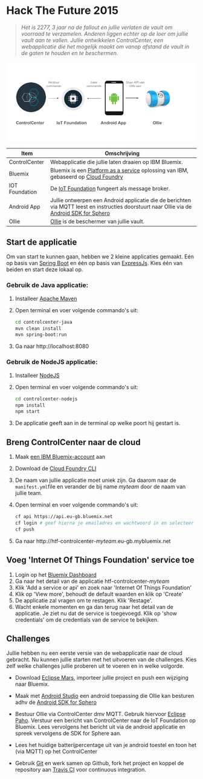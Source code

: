 # Hack The Future 2015
> *Het is 2277, 3 jaar na de fallout en jullie verlaten de vault om voorraad te verzamelen. Anderen liggen
echter op de loer om jullie vault aan te vallen. Jullie ontwikkelen ControlCenter, een webapplicatie die het mogelijk maakt om vanop 
afstand de vault in de gaten te houden en te beschermen.*

![HackTheSFuture](HackTheFuture.png)

Item | Omschrijving
------------- | -------------
ControlCenter  | Webapplicatie die jullie laten draaien op IBM Bluemix.
Bluemix | Bluemix is een [Platform as a service](https://en.wikipedia.org/wiki/Platform_as_a_service) oplossing van IBM, gebaseerd op [Cloud Foundry](https://www.cloudfoundry.org/)
IOT Foundation | De [IoT Foundation](https://www.ng.bluemix.net/docs/#services/IoT/index.html) fungeert als message broker.
Android App | Jullie ontwerpen een Android applicatie die de berichten via MQTT leest en instructies doorstuurt naar Ollie via de [Android SDK for Sphero](https://github.com/orbotix/Sphero-Android-SDK)
Ollie | [Ollie](http://www.sphero.com/ollie) is de beschermer van jullie vault. 

## Start de applicatie
Om van start te kunnen gaan, hebben we 2 kleine applicaties gemaakt. Eén op basis van [Spring Boot](http://projects.spring.io/spring-boot) en één op basis van [ExpressJs](http://expressjs.com). Kies één van beiden en start deze lokaal op. 

### Gebruik de Java applicatie:
1. Installeer [Apache Maven](https://maven.apache.org/install.html)
2. Open terminal en voer volgende commando's uit:

   ```sh
   cd controlcenter-java
   mvn clean install
   mvn spring-boot:run
   ```

3. Ga naar http://localhost:8080

### Gebruik de NodeJS applicatie:
1. Installeer [NodeJS](https://nodejs.org/en/download/)
2. Open terminal en voer volgende commando's uit:

   ```sh
   cd controlcenter-nodejs
   npm install
   npm start
   ```
   
3. De applicatie geeft aan in de terminal op welke poort hij gestart is.

## Breng ControlCenter naar de cloud
1. Maak [een IBM Bluemix-account](https://console.ng.bluemix.net/registration/) aan
2. Download de [Cloud Foundry CLI](https://github.com/cloudfoundry/cli#downloads)
3. De naam van jullie applicatie moet uniek zijn. Ga daarom naar de `manìfest.yml`file en verander de bij name *myteam* door de naam van jullie team. 
4. Open terminal en voer volgende commando's uit:

   ```sh
   cf api https://api.eu-gb.bluemix.net
   cf login # geef hierna je emailadres en wachtwoord in en selecteer space 'dev'
   cf push
   ```
5. Ga naar http://htf-controlcenter-*myteam*.eu-gb.mybluemix.net

## Voeg 'Internet Of Things Foundation' service toe
1. Login op het [Bluemix Dashboard](https://console.eu-gb.bluemix.net)
2. Ga naar het detail van de applicatie htf-controlcenter-*myteam*
3. Klik 'Add a service or api' en zoek naar 'Internet Of Things Foundation'
4. Klik op 'View more', behoudt de default waarden en klik op 'Create'
5. De applicatie zal vragen om te restagen. Klik 'Restage'. 
6. Wacht enkele momenten en ga dan terug naar het detail van de applicatie. Je ziet nu dat de service is toegevoegd. Klik op 'show credentials' om de credentials van de service te bekijken.

## Challenges
Jullie hebben nu een eerste versie van de webapplicatie naar de cloud gebracht. Nu kunnen jullie starten met het uitvoeren van de challenges. Kies zelf welke challenges jullie proberen uit te voeren en in welke volgorde. 

- Download [Eclipse Mars](http://www.eclipse.org/downloads), importeer jullie project en push een wijziging naar Bluemix.

- Maak met [Android Studio](http://developer.android.com/sdk/index.html) een android toepassing die Ollie kan besturen adhv de [Android SDK for Sphero](https://github.com/orbotix/Sphero-Android-SDK)

- Bestuur Ollie via ControlCenter dmv MQTT. Gebruik hiervoor [Eclipse Paho](https://www.eclipse.org/paho). Verstuur een bericht van ControlCenter naar de IoT Foundation op Bluemix. Lees vervolgens het bericht uit via de android applicatie en spreek vervolgens de SDK for Sphere aan. 	

- Lees het huidige batterijpercentage uit van je android toestel en toon het (via MQTT) op het ControlCenter

- Gebruik [Git](https://git-scm.com/downloads) en werk samen op Github, fork het project en koppel de repository aan [Travis CI](https://travis-ci.org) voor continuous integration.
